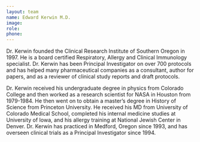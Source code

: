 ```yaml
---
layout: team
name: Edward Kerwin M.D.
image:
role:
phone:
---
```


Dr. Kerwin founded the Clinical Research Institute of Southern Oregon in 1997. He is a board certified Respiratory, Allergy and Clinical Immunology specialist. Dr. Kerwin has been Principal Investigator on over 700 protocols and has helped many pharmaceutical companies as a consultant, author for papers, and as a reviewer of clinical study reports and draft protocols.

Dr. Kerwin received his undergraduate degree in physics from Colorado College and then worked as a research scientist for NASA in Houston from 1979-1984. He then went on to obtain a master’s degree in History of Science from Princeton University. He received his MD from University of Colorado Medical School, completed his internal medicine studies at University of Iowa, and his allergy training at National Jewish Center in Denver. Dr. Kerwin has practiced in Medford, Oregon since 1993, and has overseen clinical trials as a Principal Investigator since 1994.